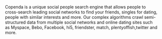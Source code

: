Copenda is a unique social people search engine that allows people to cross-search leading social networks to find your friends, singles for dating, people with similar interests and more.
Our complex algorithms crawl semi-structured data from multiple social networks and online dating sites such as Myspace, Bebo, Facebook, hi5, friendster, match, plentyoffish,twitter and more.